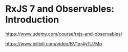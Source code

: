 # RxJS 7 and Observables: Introduction

https://www.udemy.com/course/rxjs-and-observables/

https://www.bilibili.com/video/BV1qr4y1U7Mp

